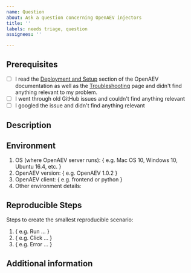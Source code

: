 ```yaml
---
name: Question
about: Ask a question concerning OpenAEV injectors
title: ''
labels: needs triage, question
assignees: ''

---
```


## Prerequisites

- [ ] I read the [Deployment and Setup](https://filigran.notion.site/OpenAEV-Public-Knowledge-Base-d411e5e477734c59887dad3649f20518) section of the OpenAEV documentation as well as the [Troubleshooting](https://filigran.notion.site/Troubleshooting-ebc8fb04137d495aad917bc20340b9a6) page and didn't find anything relevant to my problem.
- [ ] I went through old GitHub issues and couldn't find anything relevant
- [ ] I googled the issue and didn't find anything relevant

## Description

<!-- Please provide a clear and concise description of your question. -->

## Environment

1. OS (where OpenAEV server runs): { e.g. Mac OS 10, Windows 10, Ubuntu 16.4, etc. }
2. OpenAEV version: { e.g. OpenAEV 1.0.2 }
3. OpenAEV client: { e.g. frontend or python }
4. Other environment details:

## Reproducible Steps

Steps to create the smallest reproducible scenario:
1. { e.g. Run ... }
2. { e.g. Click ... }
3. { e.g. Error ... }

## Additional information

<!-- Any additional information, including logs or screenshots if you have any. -->
